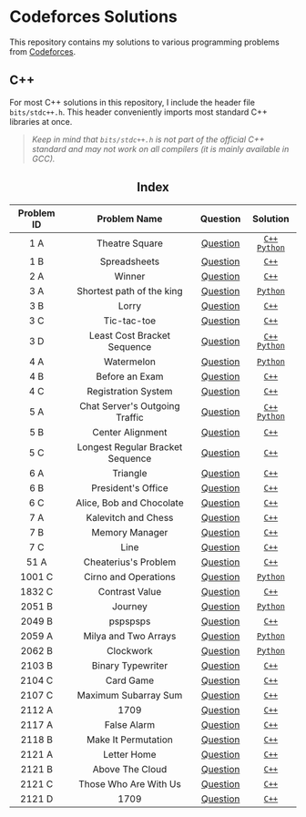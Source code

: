 # Codeforces Solutions

This repository contains my solutions to various programming problems from [Codeforces](https://codeforces.com/).

## C++
For most C++ solutions in this repository, I include the header file `bits/stdc++.h`.
This header conveniently imports most standard C++ libraries at once. 

> *Keep in mind that `bits/stdc++.h` is not part of the official C++ standard and may not work on all compilers (it is mainly available in GCC).*

<div align="center">
<h2>Index</h2>

|Problem ID| Problem Name | Question | Solution |
| :------: | :----------: | :------: | :------: |
| 1 A | Theatre Square | [Question](https://codeforces.com/problemset/problem/1/A) | [`C++`](https://github.com/CodeByElie/Codeforces/blob/main/Codes/1A%20-%20Theatre%20Square/1A.cpp) [`Python`](https://github.com/CodeByElie/Codeforces/blob/main/Codes/1A%20-%20Theatre%20Square/1A.py) |
| 1 B | Spreadsheets | [Question](https://codeforces.com/problemset/problem/1/B) | [`C++`](https://github.com/CodeByElie/Codeforces/blob/main/Codes/1B%20-%20Spreadsheets/1B.cpp) |
| 2 A | Winner | [Question](https://codeforces.com/problemset/problem/2/A) | [`C++`](https://github.com/CodeByElie/Codeforces/blob/main/Codes/2A%20-%20Winner/2A.cpp) |
| 3 A | Shortest path of the king | [Question](https://codeforces.com/problemset/problem/3/A) | [`Python`](https://github.com/CodeByElie/Codeforces/blob/main/Codes/3A%20-%20Shortest%20path%20of%20the%20king/3A.py) |
| 3 B | Lorry | [Question](https://codeforces.com/problemset/problem/3/B) | [`C++`](https://github.com/CodeByElie/Codeforces/blob/main/Codes/3B%20-%20Lorry/3B.cpp) |
| 3 C | Tic-tac-toe | [Question](https://codeforces.com/problemset/problem/3/C) | [`C++`](https://github.com/CodeByElie/Codeforces/blob/main/Codes/3C%20-%20Tic-tac-toe/3C.cpp) |
| 3 D | Least Cost Bracket Sequence | [Question](https://codeforces.com/problemset/problem/3/D) | [`C++`](https://github.com/CodeByElie/Codeforces/blob/main/Codes/3D%20-%20Least%20Cost%20Bracket%20Sequence/3D.cpp) [`Python`](https://github.com/CodeByElie/Codeforces/blob/main/Codes/3D%20-%20Least%20Cost%20Bracket%20Sequence/3D.py) |
| 4 A | Watermelon | [Question](https://codeforces.com/problemset/problem/4/A) | [`Python`](https://github.com/CodeByElie/Codeforces/blob/main/Codes/4A%20-%20Watermelon/4A.py) |
| 4 B | Before an Exam | [Question](https://codeforces.com/problemset/problem/4/B) | [`C++`](https://github.com/CodeByElie/Codeforces/blob/main/Codes/4B%20-%20Before%20an%20Exam/4B.cpp) |
| 4 C | Registration System | [Question](https://codeforces.com/problemset/problem/4/C) | [`C++`](https://github.com/CodeByElie/Codeforces/blob/main/Codes/4C%20-%20Registration%20system/4C.cpp) |
| 5 A | Chat Server's Outgoing Traffic | [Question](https://codeforces.com/problemset/problem/5/A) | [`C++`](https://github.com/CodeByElie/Codeforces/blob/main/Codes/5A%20-%20Chat%20Server's%20Outgoing%20Traffic/5A.cpp) [`Python`](https://github.com/CodeByElie/Codeforces/blob/main/Codes/5A%20-%20Chat%20Server's%20Outgoing%20Traffic/5A.py) |
| 5 B | Center Alignment | [Question](https://codeforces.com/problemset/problem/5/B) | [`C++`](https://github.com/CodeByElie/Codeforces/blob/main/Codes/5B%20-%20Center%20Alignment/5B.cpp) |
| 5 C | Longest Regular Bracket Sequence | [Question](https://codeforces.com/problemset/problem/5/C) | [`C++`](https://github.com/CodeByElie/Codeforces/tree/main/Codes/5C%20-%20Longest%20Regular%20Bracket%20Sequence) |
| 6 A | Triangle | [Question](https://codeforces.com/problemset/problem/6/A) | [`C++`](https://github.com/CodeByElie/Codeforces/blob/main/Codes/6A%20-%20Triangle/6A.cpp) |
| 6 B | President's Office | [Question](https://codeforces.com/problemset/problem/6/B) | [`C++`](https://github.com/CodeByElie/Codeforces/blob/main/Codes/6B%20-%20President's%20Office/6B.cpp) |
| 6 C | Alice, Bob and Chocolate | [Question](https://codeforces.com/problemset/problem/6/C) | [`C++`](https://github.com/CodeByElie/Codeforces/blob/main/Codes/6C%20-%20Alice%2C%20Bob%20and%20Chocolate/6C.cpp) |
| 7 A | Kalevitch and Chess | [Question](https://codeforces.com/problemset/problem/7/A) | [`C++`](https://github.com/CodeByElie/Codeforces/blob/main/Codes/7A%20-%20Kalevitch%20and%20Chess/7A.cpp) |
| 7 B | Memory Manager | [Question](https://codeforces.com/problemset/problem/7/B) | [`C++`](https://github.com/CodeByElie/Codeforces/blob/main/Codes/7B%20-%20Memory%20Manager/7B.cpp) |
| 7 C | Line | [Question](https://codeforces.com/problemset/problem/7/C) | [`C++`](https://github.com/CodeByElie/Codeforces/blob/main/Codes/7C%20-%20Line/7C.cpp) |
| 51 A | Cheaterius's Problem | [Question](https://codeforces.com/problemset/problem/51/A) | [`C++`](https://github.com/CodeByElie/Codeforces/blob/main/Codes/51A%20-%20Cheaterius's%20Problem/51A.cpp) |
| 1001 C | Cirno and Operations | [Question](https://codeforces.com/problemset/problem/1001/C) | [`Python`](https://github.com/CodeByElie/Codeforces/blob/main/Codes/1001C%20-%20Cirno%20and%20Operations/1001C.py) |
| 1832 C | Contrast Value | [Question](https://codeforces.com/problemset/problem/1832/C) | [`C++`](https://github.com/CodeByElie/Codeforces/blob/main/Codes/1001C%20-%20Contrast%20Value/1832C.cpp) |
| 2051 B | Journey | [Question](https://codeforces.com/problemset/problem/2051/B) | [`Python`](https://github.com/CodeByElie/Codeforces/blob/main/Codes/2051B%20-%20Journey/2051B.py) |
| 2049 B | pspspsps | [Question](https://codeforces.com/problemset/problem/2049/B) | [`C++`](https://github.com/CodeByElie/Codeforces/blob/main/Codes/2049B%20-%20pspspsps/2049B.cpp) |
| 2059 A | Milya and Two Arrays | [Question](https://codeforces.com/problemset/problem/2059/A) | [`Python`](https://github.com/CodeByElie/Codeforces/blob/main/Codes/2059A%20-%20Milya%20and%20Two%20Arrays/2059A.py) |
| 2062 B | Clockwork | [Question](https://codeforces.com/problemset/problem/2062/B) | [`Python`](https://github.com/CodeByElie/Codeforces/blob/main/Codes/2062B%20-%20Clockwork/2062B.py) |
| 2103 B | Binary Typewriter | [Question](https://codeforces.com/problemset/problem/2103/B) | [`C++`](https://github.com/CodeByElie/Codeforces/blob/main/Codes/2103B%20-%20Binary%20Typewriter/2103B.cpp) |
| 2104 C | Card Game | [Question](https://codeforces.com/problemset/problem/2104/C) | [`C++`](https://github.com/CodeByElie/Codeforces/blob/main/Codes/2104C%20-%20Card%20Game/2104C.cpp) |
| 2107 C | Maximum Subarray Sum | [Question](https://codeforces.com/problemset/problem/2107/C) | [`C++`](https://github.com/CodeByElie/Codeforces/blob/main/Codes/2107C%20-%20Maximum%20Subarray%20Sum/2107C.cpp) |
| 2112 A | 1709 | [Question](https://codeforces.com/problemset/problem/2112/A) | [`C++`](https://github.com/CodeByElie/Codeforces/blob/main/Codes/2112A%20-%20Race/2112A.cpp) |
| 2117 A | False Alarm | [Question](https://codeforces.com/problemset/problem/2117/A) | [`C++`](https://github.com/CodeByElie/Codeforces/blob/main/Codes/2117A%20-%20False%20Alarm/2117A.cpp) |
| 2118 B | Make It Permutation | [Question](https://codeforces.com/problemset/problem/2118/B) | [`C++`](https://github.com/CodeByElie/Codeforces/blob/main/Codes/2117A%20-%20Make%20It%20Permutation/2118B.cpp) |
| 2121 A | Letter Home | [Question](https://codeforces.com/problemset/problem/2121/A) | [`C++`](https://github.com/CodeByElie/Codeforces/blob/main/Codes/2121A%20-%20Letter%20Home/2121A.cpp) |
| 2121 B | Above The Cloud | [Question](https://codeforces.com/problemset/problem/2121/B) | [`C++`](https://github.com/CodeByElie/Codeforces/blob/main/Codes/2121B%20-%20Above%20the%20Clouds/2121B.cpp) |
| 2121 C | Those Who Are With Us | [Question](https://codeforces.com/problemset/problem/2121/C) | [`C++`](https://github.com/CodeByElie/Codeforces/blob/main/Codes/2121C%20-%20Those%20Who%20Are%20With%20Us/2121C.cpp) |
| 2121 D | 1709 | [Question](https://codeforces.com/problemset/problem/2121/D) | [`C++`](https://github.com/CodeByElie/Codeforces/blob/main/Codes/2121D%20-%201709/2121D.cpp) |


</div>